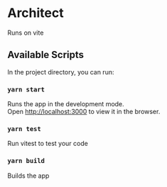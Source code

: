# Architect

Runs on vite

## Available Scripts

In the project directory, you can run:

### `yarn start`

Runs the app in the development mode.\
Open [http://localhost:3000](http://localhost:3000) to view it in the browser.

### `yarn test`

Run vitest to test your code

### `yarn build`

Builds the app
